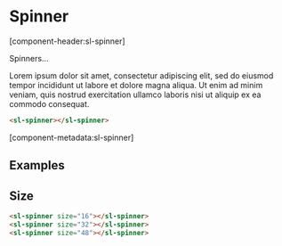 # Spinner

[component-header:sl-spinner]

Spinners...

Lorem ipsum dolor sit amet, consectetur adipiscing elit, sed do eiusmod tempor incididunt ut labore et dolore magna aliqua. Ut enim ad minim veniam, quis nostrud exercitation ullamco laboris nisi ut aliquip ex ea commodo consequat.

```html preview
<sl-spinner></sl-spinner>
```

[component-metadata:sl-spinner]

## Examples

## Size

```html preview
<sl-spinner size="16"></sl-spinner>
<sl-spinner size="32"></sl-spinner>
<sl-spinner size="48"></sl-spinner>
```